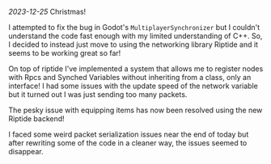 *2023-12-25* Christmas!

I attempted to fix the bug in Godot's `MultiplayerSynchronizer` but I couldn't understand the code fast enough with my limited understanding of C++. So, I decided to instead just move to using the networking library Riptide and it seems to be working great so far!

On top of riptide I've implemented a system that allows me to register nodes with Rpcs and Synched Variables without inheriting from a class, only an interface! I had some issues with the update speed of the network variable but it turned out I was just sending too many packets.

The pesky issue with equipping items has now been resolved using the new Riptide backend!

I faced some weird packet serialization issues near the end of today but after rewriting some of the code in a cleaner way, the issues seemed to disappear.